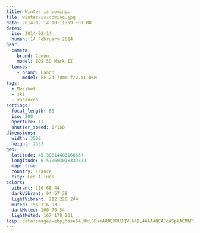 ```yaml
---
title: Winter is coming…
file: winter-is-coming.jpg
date: 2014-02-14 10:11:59 +01:00
dates:
  iso: 2014-02-14
  human: 14 February 2014
gear:
  camera:
    brand: Canon
    model: EOS 5D Mark II
  lenses:
    - brand: Canon
      model: EF 24-70mm f/2.8L USM
tags:
  - Méribel
  - ski
  - vacances
settings:
  focal_length: 68
  iso: 200
  aperture: 11
  shutter_speed: 1/160
dimensions:
  width: 3500
  height: 2333
geo:
  latitude: 45.38614483166667
  longitude: 6.570693018333333
  map: true
  country: France
  city: Les Allues
colors:
  vibrant: 116 68 44
  darkVibrant: 94 57 38
  lightVibrant: 212 228 244
  muted: 156 116 93
  darkMuted: 100 70 54
  lightMuted: 167 178 201
lqip: data:image/webp;base64,UklGRsoAAABXRUJQVlA4IL4AAAAQCACdASpkAEMAP3G01mA0rqwlpnbZcpAuCWcA1FAqD8It4Auy+DwNRJiBPsbCKkwWEorRSzpEMNVxndUETn3qGqHXv+xdfnOAAP7rB2v7E0xXpWStvajN8ID7jJIZ7Ryy1DOwXo+NnpGVJHCR3xVCJg4u75sgjpX5VBp/KPWl1t41HNLeGxWh3Eh8WLFi6xrUgkNieFB1/7nJKSWBxDEQBfl6iRNh3nTPfwIj/0m3dxi+H0XlyAfHkCAAAAAA
---
```



